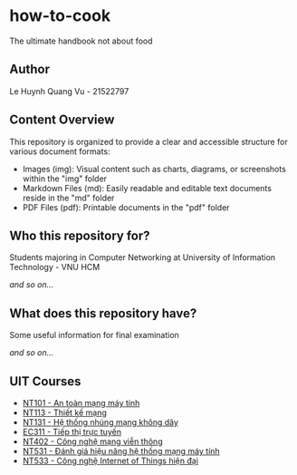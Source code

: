 # how-to-cook

The ultimate handbook not about food

## Author

Le Huynh Quang Vu - 21522797

## Content Overview

This repository is organized to provide a clear and accessible structure for various document formats:

- Images (img): Visual content such as charts, diagrams, or screenshots within the "img" folder
- Markdown Files (md): Easily readable and editable text documents reside in the "md" folder
- PDF Files (pdf): Printable documents in the "pdf" folder

## Who this repository for?

Students majoring in Computer Networking at University of Information Technology - VNU HCM

*and so on...*

## What does this repository have?

Some useful information for final examination

*and so on...*

## UIT Courses 

- [NT101 - An toàn mạng máy tính](./md/NT101.md)
- [NT113 - Thiết kế mạng](./md/NT113.md)
- [NT131 - Hệ thống nhúng mạng không dây](./md/NT131.md)
- [EC311 - Tiếp thị trực tuyến](./md/EC311.md)
- [NT402 - Công nghệ mạng viễn thông](./md/NT402.md)
- [NT531 - Đánh giá hiệu năng hệ thống mạng máy tính](./md/NT531.md)
- [NT533 - Công nghệ Internet of Things hiện đại](./md/NT533.md)